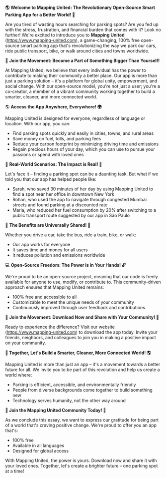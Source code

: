 **🌎 Welcome to Mapping United: The Revolutionary Open-Source Smart Parking App for a Better World! 🌈**

Are you tired of wasting hours searching for parking spots? Are you fed up with the stress, frustration, and financial burden that comes with it? Look no further! We're excited to introduce you to **Mapping United** (https://www.mapping-united.com), a game-changing, 100% free open-source smart parking app that's revolutionizing the way we park our cars, ride public transport, bike, or walk around cities and towns worldwide.

🌟 **Join the Movement: Become a Part of Something Bigger Than Yourself!**

At Mapping United, we believe that every individual has the power to contribute to making their community a better place. Our app is more than just a parking solution – it's a platform for global unity, empowerment, and social change. With our open-source model, you're not just a user; you're a co-creator, a member of a vibrant community working together to build a smarter, cleaner, and more connected world.

🌎 **Access the App Anywhere, Everywhere! 🌍**

Mapping United is designed for everyone, regardless of language or location. With our app, you can:

* Find parking spots quickly and easily in cities, towns, and rural areas
* Save money on fuel, tolls, and parking fees
* Reduce your carbon footprint by minimizing driving time and emissions
* Regain precious hours of your day, which you can use to pursue your passions or spend with loved ones

🚗 **Real-World Scenarios: The Impact is Real! 🤯**

Let's face it – finding a parking spot can be a daunting task. But what if we told you that our app has helped people like:

* Sarah, who saved 30 minutes of her day by using Mapping United to find a spot near her office in downtown New York
* Rohan, who used the app to navigate through congested Mumbai streets and found parking at a discounted rate
* Maria, who reduced her fuel consumption by 20% after switching to a public transport route suggested by our app in São Paulo

🌟 **The Benefits are Universally Shared! 🌈**

Whether you drive a car, take the bus, ride a train, bike, or walk:

* Our app works for everyone
* It saves time and money for all users
* It reduces pollution and emissions worldwide

💻 **Open-Source Freedom: The Power is in Your Hands! 🔓**

We're proud to be an open-source project, meaning that our code is freely available for anyone to use, modify, or contribute to. This community-driven approach ensures that Mapping United remains:

* 100% free and accessible to all
* Customizable to meet the unique needs of your community
* Continuously improved through user feedback and contributions

🌟 **Join the Movement: Download Now and Share with Your Community! 📲**

Ready to experience the difference? Visit our website (https://www.mapping-united.com) to download the app today. Invite your friends, neighbors, and colleagues to join you in making a positive impact on your community.

**💪 Together, Let's Build a Smarter, Cleaner, More Connected World! 🌎**

Mapping United is more than just an app – it's a movement towards a better future for all. We invite you to be part of this revolution and help us create a world where:

* Parking is efficient, accessible, and environmentally friendly
* People from diverse backgrounds come together to build something new
* Technology serves humanity, not the other way around

**🌟 Join the Mapping United Community Today! 📢**

As we conclude this essay, we want to express our gratitude for being part of a world that's craving positive change. We're proud to offer you an app that's:

* 100% free
* Available in all languages
* Designed for global access

With Mapping United, the power is yours. Download now and share it with your loved ones. Together, let's create a brighter future – one parking spot at a time!